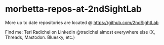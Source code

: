 # morbetta-repos-at-2ndSightLab
More up to date repositories are located @ https://github.com/2ndSightLab

Find me: Teri Radichel on LinkedIn @tradichel almost everywhere else (X, Threads, Mastodon. Bluesky, etc.)


